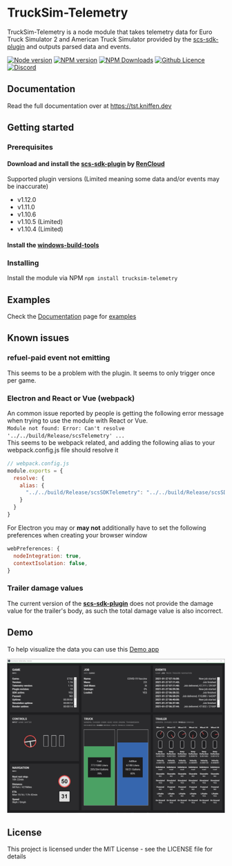 # TruckSim-Telemetry
TruckSim-Telemetry is a node module that takes telemetry data for Euro Truck Simulator 2 and American Truck Simulator provided by the [scs-sdk-plugin](https://github.com/RenCloud/scs-sdk-plugin) and outputs parsed data and events.

[![Node version](https://img.shields.io/node/v/trucksim-telemetry)](https://nodejs.org)
[![NPM version](https://img.shields.io/npm/v/trucksim-telemetry)](https://www.npmjs.com/package/trucksim-telemetry)
[![NPM Downloads](https://img.shields.io/npm/dw/trucksim-telemetry)](https://www.npmjs.com/package/trucksim-telemetry)
[![Github Licence](https://img.shields.io/github/license/kniffen/TruckSim-Telemetry)](https://github.com/kniffen/TruckSim-Telemetry/blob/master/README.md)
[![Discord](https://img.shields.io/discord/125702694538051584.svg?label=&logo=discord&logoColor=ffffff&color=7389D8&labelColor=6A7EC2)](https://discord.gg/S6NRp5P)

## Documentation
Read the full documentation over at https://tst.kniffen.dev

## Getting started

### Prerequisites
#### Download and install the 󠀠󠀠󠀠󠀠[scs-sdk-plugin](https://github.com/RenCloud/scs-sdk-plugin) by [RenCloud](https://github.com/RenCloud)
Supported plugin versions (Limited meaning some data and/or events may be inaccurate)
- v1.12.0
- v1.11.0
- v1.10.6
- v1.10.5 (Limited)
- v1.10.4 (Limited)

#### Install the 󠀠󠀠󠀠󠀠[windows-build-tools](https://github.com/felixrieseberg/windows-build-tools)

### Installing
Install the module via NPM
`npm install trucksim-telemetry`


## Examples

Check the [Documentation](https://tst.kniffen.dev) page for [examples](https://tst.kniffen.dev/#/examples)


## Known issues
### refuel-paid event not emitting
This seems to be a problem with the plugin.
It seems to only trigger once per game.

### Electron and React or Vue (webpack)
An common issue reported by people is getting the following error message when trying to use the module with React or Vue.<br />
`Module not found: Error: Can't resolve '../../build/Release/scsTelemetry' ...`<br/>
This seems to be webpack related, and adding the following alias to your webpack.config.js file should resolve it
```javascript
// webpack.config.js
module.exports = {
  resolve: {
    alias: {
      "../../build/Release/scsSDKTelemetry": "../../build/Release/scsSDKTelemetry.node"
    }
  }
}
```

For Electron you may or __may not__ additionally have to set the following preferences when creating your browser window
```javascript
webPreferences: {
  nodeIntegration: true,
  contextIsolation: false,
}
```

### Trailer damage values
The current version of the **[scs-sdk-plugin](https://github.com/RenCloud/scs-sdk-plugin)** does not provide the damage value for the trailer's body, as such the total damage value is also incorrect.


## Demo
To help visualize the data you can use this [Demo app](https://github.com/kniffen/TruckSim-Telemetry-Demo)

![demo screenshot](https://raw.githubusercontent.com/kniffen/TruckSim-Telemetry-Demo/master/screenshot.jpg)

## License
This project is licensed under the MIT License - see the LICENSE file for details
